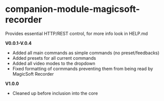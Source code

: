 # companion-module-magicsoft-recorder

Provides essential HTTP/REST control, for more info look in HELP.md

**V0.0.1-V.0.4** 
* Added all main commands as simple commands (no preset/feedbacks)
* Added presets for all current commands
* Added all video modes to the dropdown
* Fixed formatting of cormmands preventing them from being read by MagicSoft Recorder

**V1.0.0**
* Cleaned up before inclusion into the core
